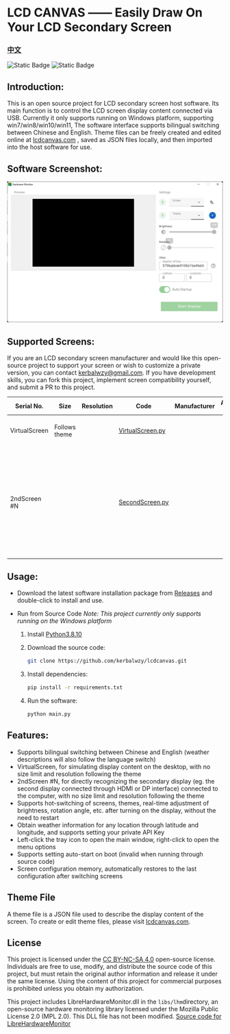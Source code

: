 # LCD CANVAS —— Easily Draw On Your LCD Secondary Screen

### [中文](./README.md)

![Static Badge](https://img.shields.io/badge/Python-3.8.10-blue?style=for-the-badge)
![Static Badge](https://img.shields.io/badge/Windows-7/8/10/11-blue?style=for-the-badge)

## Introduction:

This is an open source project for LCD secondary screen host software. Its main function is to control the LCD screen display content connected via USB. Currently it only supports running on Windows platform, supporting win7/win8/win10/win11, The software interface supports bilingual switching between Chinese and English. Theme files can be freely created and edited online at 
<a href="https://lcdcanvas.com/themeeditor" target="_blank">lcdcanvas.com</a>
, saved as JSON files locally, and then imported into the host software for use.

## Software Screenshot:

<img src="./doc/asset/monitor_en.jpg">

## Supported Screens:

If you are an LCD secondary screen manufacturer and would like this open-source project to support your screen or wish to customize a private version, you can contact [kerbalwzy@gmail.com](mailto:kerbalwzy@gmail.com?subject=LCDCANVS%20Custom%20Development). If you have development skills, you can fork this project, implement screen compatibility yourself, and submit a PR to this project.

| Serial No. | Size | Resolution | Code | Manufacturer | Authorization Agreement | Other Notes |
| --- | --- | --- | --- | --- | --- | --- |
| VirtualScreen | Follows theme | | [VirtualScreen.py](./libs/lcds/VirtualScreen.py) | | | Virtual screen created on desktop |
| 2ndScreen #N | | | [SecondScreen.py](./libs/lcds/SecondScreen.py)| | | Secondary display directly recognized by the operating system (eg. the second display connected through HDMI or DP interface) |

## Usage:

- Download the latest software installation package from
  <a href="https://github.com/kerbalwzy/lcdcanvas/releases" target="_blank">Releases</a>
  and double-click to install and use.

- Run from Source Code *Note: This project currently only supports running on the Windows platform*
  1. Install
     <a href="https://www.python.org/downloads/release/python-3810/" target="_blank">Python3.8.10</a>

  2. Download the source code:
      ```bash
      git clone https://github.com/kerbalwzy/lcdcanvas.git
      ```

  3. Install dependencies:
      ```bash
      pip install -r requirements.txt
      ```

  4. Run the software:
      ```bash
      python main.py
      ```

## Features:

- Supports bilingual switching between Chinese and English (weather descriptions will also follow the language switch)
- VirtualScreen, for simulating display content on the desktop, with no size limit and resolution following the theme
- 2ndScreen #N, for directly recognizing the secondary display (eg. the second display connected through HDMI or DP interface) connected to the computer, with no size limit and resolution following the theme
- Supports hot-switching of screens, themes, real-time adjustment of brightness, rotation angle, etc. after turning on the display, without the need to restart
- Obtain weather information for any location through latitude and longitude, and supports setting your private API Key
- Left-click the tray icon to open the main window, right-click to open the menu options
- Supports setting auto-start on boot (invalid when running through source code)
- Screen configuration memory, automatically restores to the last configuration after switching screens
  
## Theme File

A theme file is a JSON file used to describe the display content of the screen. To create or edit theme files, please visit
<a href="https://lcdcanvas.com/themeeditor" target="_blank">lcdcanvas.com</a>.

## License

This project is licensed under the
<a href="https://creativecommons.org/licenses/by-nc-sa/4.0/legalcode" target="_blank">CC BY-NC-SA 4.0</a>
open-source license. Individuals are free to use, modify, and distribute the source code of this project, but must retain the original author information and release it under the same license. Using the content of this project for commercial purposes is prohibited unless you obtain my authorization.

This project includes LibreHardwareMonitor.dll in the ```libs/lhm```directory, an open-source hardware monitoring library licensed under the Mozilla Public License 2.0 (MPL 2.0). This DLL file has not been modified.
<a href="https://github.com/LibreHardwareMonitor/LibreHardwareMonitor" target="_blank">Source code for LibreHardwareMonitor</a>